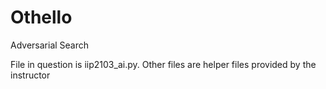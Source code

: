 # Othello
Adversarial Search

File in question is iip2103_ai.py. Other files are helper files provided by the instructor

